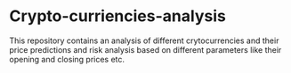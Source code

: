 # Crypto-curriencies-analysis
This repository contains an analysis of different crytocurrencies and their price predictions and risk analysis based on different parameters like their opening and closing prices etc.
